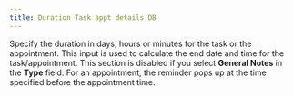 ```yaml
---
title: Duration Task appt details DB
---
```



Specify the duration in days, hours or minutes for the task or the appointment. This input is used to calculate the end date and time for the task/appointment. This section is disabled if you select **General Notes** in the **Type** field. For an appointment, the reminder pops up at the time specified before the appointment time.
